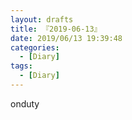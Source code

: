 ```yaml
---
layout: drafts
title: 『2019-06-13』
date: 2019/06/13 19:39:48
categories:
  - [Diary]
tags:
  - [Diary]
---
```


onduty
